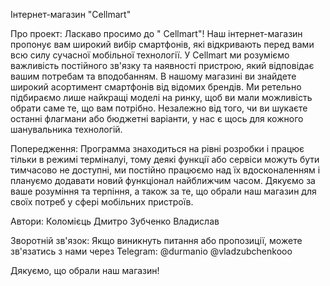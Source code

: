 Інтернет-магазин "Cellmart"

Про проект: Ласкаво просимо до " Cellmart"! Наш інтернет-магазин пропонує вам широкий вибір смартфонів, які відкривають перед вами всю силу сучасної мобільної технології. У Cellmart ми розуміємо важливість постійного зв'язку та наявності пристрою, який відповідає вашим потребам та вподобанням. В нашому магазині ви знайдете широкий асортимент смартфонів від відомих брендів. Ми ретельно підбираємо лише найкращі моделі на ринку, щоб ви мали можливість обрати саме те, що вам потрібно. Незалежно від того, чи ви шукаєте останні флагмани або бюджетні варіанти, у нас є щось для кожного шанувальника технологій.

Попередження: Программа знаходиться на рівні розробки і працює тільки в режимі терміналуі, тому деякі функції або сервіси можуть бути тимчасово не доступні, ми постійно працюємо над їх вдосконаленням і плануємо додавати новий функціонал найближчим часом. Дякуємо за ваше розуміння та терпіння, а також за те, що обрали наш магазин для своїх потреб у сфері мобільних пристроїв.

Автори: Коломієць Дмитро Зубченко Владислав

Зворотній зв'язок: Якщо виникнуть питання або пропозиції, можете зв'язатись з нами через Telegram: @durmanio @vladzubchenkooo

Дякуємо, що обрали наш магазин!
